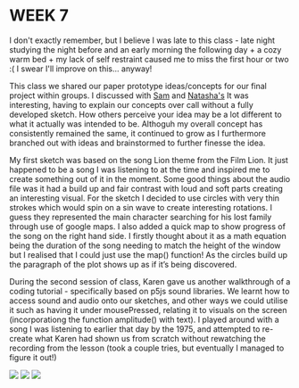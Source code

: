 # WEEK 7 

I don't exactly remember, but I believe I was late to this class - late night studying the night before and an early morning the following day + a cozy warm bed + my lack of self restraint caused me to miss the first hour or two :( I swear I'll improve on this... anyway! 

This class we shared our paper prototype ideas/concepts for our final project within groups. I discussed with [Sam](https://github.com/samanthangsy/codewords) and [Natasha's](https://github.com/natnathania/) It was interesting, having to explain our concepts over call without a fully developed sketch. How others perceive your idea may be a lot different to what it actually was intended to be. Althoguh my overall concept has consistently remained the same, it continued to grow as I furthermore branched out with ideas and brainstormed to further finesse the idea. 


My first sketch was based on the song Lion theme from the Film Lion. It just happened to be a song I was listening to at the time and inspired me to create something out of it in the moment. Some good things about the audio file was it had a build up and fair contrast with loud and soft parts creating an interesting visual. For the sketch I decided to use circles with very thin strokes which would spin on a sin wave to create interesting rotations. I guess they represented the main character searching for his lost family through use of google maps. I also added a quick map to show progress of the song on the right hand side. I firstly thought about it as a math equation being the duration of the song needing to match the height of the window but I realised that I could just use the map() function! As the circles build up the paragraph of the plot shows up as if it’s being discovered.

During the second session of class, Karen gave us another walkthrough of a coding tutorial - specifically based on p5js sound libraries. We learnt how to access sound and audio onto our sketches, and other ways we could utilise it such as having it under mousePressed, relating it to visuals on the screen (incorporationg the function amplitude() with text). I played around with a song I was listening to earlier that day by the 1975, and attempted to re-create what Karen had shown us from scratch without rewatching the recording from the lesson (took a couple tries, but eventually I managed to figure it out!)

<img src="textnotes.jpg">
<img src="textnotes2.jpg">

<img src="music.JPG">
